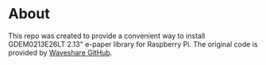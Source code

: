 # About
This repo was created to provide a convenient way to install GDEM0213E26LT 2.13" e-paper library for Raspberry Pi.
The original code is provided by [Waveshare GitHub](https://github.com/soonuse/epd-library-python).
